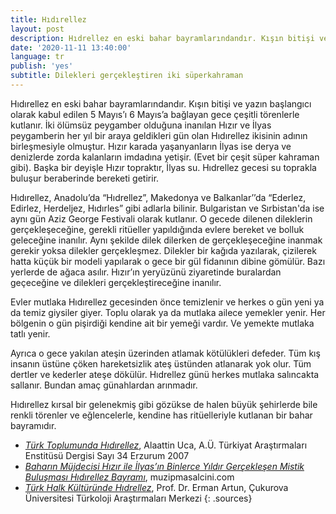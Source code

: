```yaml
---
title: Hıdırellez
layout: post
description: Hıdrellez en eski bahar bayramlarındandır. Kışın bitişi ve yazın başlangıcı olarak kabul edilen 5 Mayıs’ı 6 Mayıs’a bağlayan gece çeşitli törenlerle kutlanır. İki ölümsüz peygamber olduğuna inanılan Hızır ve İlyas peygamberin her yıl bir araya geldikleri gün olan Hıdrellez ikisinin adının birleşmesiyle olmuştur.
date: '2020-11-11 13:40:00'
language: tr
publish: 'yes'
subtitle: Dilekleri gerçekleştiren iki süperkahraman
---
```

Hıdırellez en eski bahar bayramlarındandır. Kışın bitişi ve yazın başlangıcı olarak kabul edilen 5 Mayıs’ı 6 Mayıs’a bağlayan gece çeşitli törenlerle kutlanır. İki ölümsüz peygamber olduğuna inanılan Hızır ve İlyas peygamberin her yıl bir araya geldikleri gün olan Hıdırellez ikisinin adının birleşmesiyle olmuştur. Hızır karada yaşanyanların İlyas ise derya ve denizlerde zorda kalanların imdadına yetişir. (Evet bir çeşit süper kahraman gibi). Başka bir deyişle Hızır topraktır, İlyas su. Hıdrellez gecesi su toprakla buluşur beraberinde bereketi getirir.

Hıdırellez, Anadolu’da “Hıdrellez”, Makedonya ve Balkanlar’’da “Ederlez, Edirlez, Herdeljez, Hıdırles” gibi adlarla bilinir.  Bulgaristan ve Sırbistan'da ise aynı gün Aziz George Festivali olarak kutlanır.
O gecede dilenen dileklerin gerçekleşeceğine, gerekli ritüeller yapıldığında evlere bereket ve bolluk geleceğine inanılır. Aynı şekilde dilek dilerken de gerçekleşeceğine inanmak gerekir yoksa dilekler gerçekleşmez. Dilekler bir kağıda yazılarak, çizilerek hatta küçük bir modeli yapılarak o gece bir gül fidanının dibine gömülür. Bazı yerlerde de ağaca asılır. Hızır’ın yeryüzünü ziyaretinde buralardan geçeceğine ve dilekleri gerçekleştireceğine inanılır.

Evler mutlaka Hıdırellez gecesinden önce temizlenir ve herkes o gün yeni ya da temiz giysiler giyer. Toplu olarak ya da mutlaka ailece yemekler yenir. Her bölgenin o gün pişirdiği kendine ait bir yemeği vardır. Ve yemekte mutlaka tatlı yenir.

Ayrıca o gece yakılan ateşin üzerinden atlamak kötülükleri defeder. Tüm kış insanın üstüne çöken hareketsizlik ateş üstünden atlanarak yok olur. Tüm dertler ve kederler ateşe dökülür.
Hıdrellez günü herkes mutlaka salıncakta sallanır. Bundan amaç günahlardan arınmadır.

Hıdırellez kırsal bir gelenekmiş gibi gözükse de halen büyük şehirlerde bile renkli törenler ve eğlencelerle, kendine has ritüelleriyle kutlanan bir bahar bayramıdır.


+ *[Türk Toplumunda Hıdırellez](https://dergipark.org.tr/tr/download/article-file/33076)*, Alaattin Uca, A.Ü. Türkiyat Araştırmaları Enstitüsü Dergisi Sayı 34 Erzurum 2007
+ *[Baharın Müjdecisi Hızır ile İlyas’ın Binlerce Yıldır Gerçekleşen Mistik Buluşması Hıdırellez Bayramı](https://muzipmasalcini.com/baharin-mujdecisi-hizir-ile-ilyasin-binlerce-yildir/)*, muzipmasalcini.com
+ *[Türk Halk Kültüründe Hıdrellez](http://turkoloji.cu.edu.tr/HALKBILIM/erman_artun_turk_halk_kulturunde_hidrellez.pdf)*, Prof. Dr. Erman Artun, Çukurova Üniversitesi Türkoloji Araştırmaları Merkezi
{: .sources}
